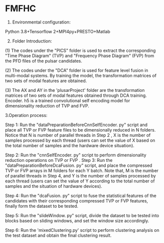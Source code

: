 # FMFHC
1. Environmental configuration:
   
 Python 3.8+Tensorflow 2+MPI4py+PRESTO+Matlab

2. Folder Introduction:
   
 (1) The codes under the "PICS" folder is used to extract the corresponding  "Time Phase Diagram" (TVP) and "Frequency Phase Diagram" (FVP) from the PFD files of the pulsar candidates.

 (2) The codes under the "DCA" folder is used for feature level fusion in multi-modal systems. By training the model, the transformation matrices of two sets of modal features are obtained.

 (3) The AX and AY in the 'plusarProject' folder are the transformation matrices of two sets of modal features obtained through DCA training. Encoder. h5 is a trained convolutional self encoding model for dimensionality reduction of TVP and FVP.

3.Operation process:

Step 1: Run the "dataPreparationBeforeCnnSelfEncoder. py" script and place all TVP or FVP feature files to be dimensionally reduced in N folders. Notice that N is number of parallel threads in Step 2 , X is the number of samples processed by each thread (users can set the value of X based on the total number of samples and the hardware device situation).

Step 2: Run the "cnnSelfEncoder. py" script to perform dimensionality reduction operations on TVP or FVP .
Step 3: Run the "dataPreparationBeforeDcaFusion. py" script, and place the compressed TVP or FVP arrays in M folders for each Y batch. Note that, M is the number of parallel threads in Step 4, and Y is the number of samples processed by each thread (users can set the value of Y according to the total number of samples and the situation of hardware devices).

Step 4: Run the "dcaFusion. py" script to fuse the statistical features of the candidates with their corresponding compressed TVP or FVP features, finally form the dataset to be tested.

Step 5: Run the "slideWindow. py" script, divide the dataset to be tested into blocks based on sliding windows, and set the window size accordingly.

Step 6: Run the 'mixedClustering.py' script to perform clustering analysis on the test dataset and obtain the final clustering result.
